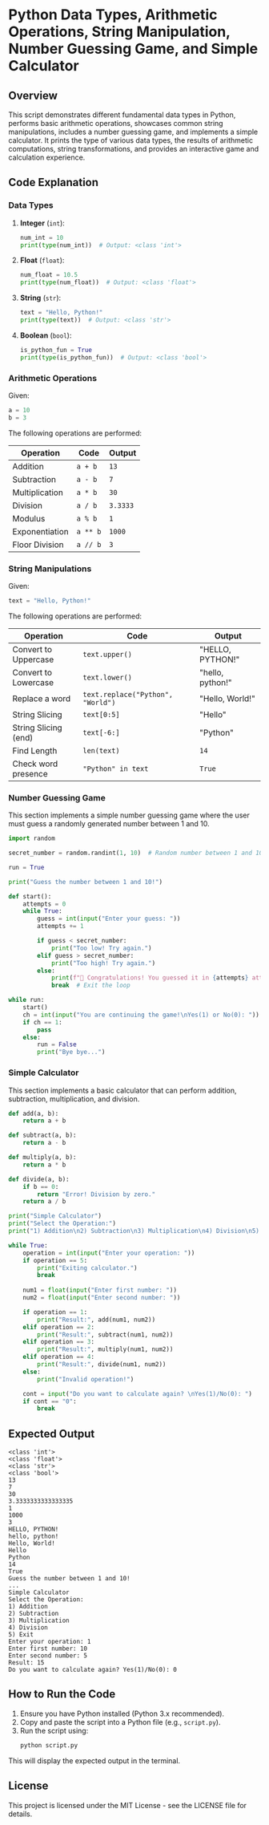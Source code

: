 # Python Data Types, Arithmetic Operations, String Manipulation, Number Guessing Game, and Simple Calculator

## Overview
This script demonstrates different fundamental data types in Python, performs basic arithmetic operations, showcases common string manipulations, includes a number guessing game, and implements a simple calculator. It prints the type of various data types, the results of arithmetic computations, string transformations, and provides an interactive game and calculation experience.

## Code Explanation

### Data Types
1. **Integer** (`int`):
   ```python
   num_int = 10  
   print(type(num_int))  # Output: <class 'int'>
   ```
2. **Float** (`float`):
   ```python
   num_float = 10.5  
   print(type(num_float))  # Output: <class 'float'>
   ```
3. **String** (`str`):
   ```python
   text = "Hello, Python!"  
   print(type(text))  # Output: <class 'str'>
   ```
4. **Boolean** (`bool`):
   ```python
   is_python_fun = True  
   print(type(is_python_fun))  # Output: <class 'bool'>
   ```

### Arithmetic Operations
Given:
```python
a = 10
b = 3
```

The following operations are performed:

| Operation       | Code           | Output  |
|---------------|---------------|---------|
| Addition       | `a + b`       | `13`    |
| Subtraction    | `a - b`       | `7`     |
| Multiplication | `a * b`       | `30`    |
| Division       | `a / b`       | `3.3333`|
| Modulus        | `a % b`       | `1`     |
| Exponentiation | `a ** b`      | `1000`  |
| Floor Division | `a // b`      | `3`     |

### String Manipulations
Given:
```python
text = "Hello, Python!"
```

The following operations are performed:

| Operation            | Code                        | Output          |
|----------------------|---------------------------|----------------|
| Convert to Uppercase | `text.upper()`            | "HELLO, PYTHON!" |
| Convert to Lowercase | `text.lower()`            | "hello, python!" |
| Replace a word       | `text.replace("Python", "World")` | "Hello, World!" |
| String Slicing       | `text[0:5]`               | "Hello"         |
| String Slicing (end) | `text[-6:]`              | "Python"        |
| Find Length         | `len(text)`               | `14`            |
| Check word presence | `"Python" in text`        | `True`          |

### Number Guessing Game
This section implements a simple number guessing game where the user must guess a randomly generated number between 1 and 10.

```python
import random

secret_number = random.randint(1, 10)  # Random number between 1 and 10

run = True

print("Guess the number between 1 and 10!")

def start():
    attempts = 0
    while True:
        guess = int(input("Enter your guess: "))
        attempts += 1

        if guess < secret_number:
            print("Too low! Try again.")
        elif guess > secret_number:
            print("Too high! Try again.")
        else:
            print(f"🎉 Congratulations! You guessed it in {attempts} attempts.")
            break  # Exit the loop

while run:
    start()
    ch = int(input("You are continuing the game!\nYes(1) or No(0): "))
    if ch == 1:
        pass
    else:
        run = False
        print("Bye bye...")
```

### Simple Calculator
This section implements a basic calculator that can perform addition, subtraction, multiplication, and division.

```python
def add(a, b):
    return a + b

def subtract(a, b):
    return a - b

def multiply(a, b):
    return a * b

def divide(a, b):
    if b == 0:
        return "Error! Division by zero."
    return a / b

print("Simple Calculator")
print("Select the Operation:")
print("1) Addition\n2) Subtraction\n3) Multiplication\n4) Division\n5) Exit")

while True:
    operation = int(input("Enter your operation: "))
    if operation == 5:
        print("Exiting calculator.")
        break
    
    num1 = float(input("Enter first number: "))
    num2 = float(input("Enter second number: "))

    if operation == 1:
        print("Result:", add(num1, num2))
    elif operation == 2:
        print("Result:", subtract(num1, num2))
    elif operation == 3:
        print("Result:", multiply(num1, num2))
    elif operation == 4:
        print("Result:", divide(num1, num2))
    else:
        print("Invalid operation!")

    cont = input("Do you want to calculate again? \nYes(1)/No(0): ")
    if cont == "0":
        break
```

## Expected Output
```
<class 'int'>
<class 'float'>
<class 'str'>
<class 'bool'>
13
7
30
3.3333333333333335
1
1000
3
HELLO, PYTHON!
hello, python!
Hello, World!
Hello
Python
14
True
Guess the number between 1 and 10!
...
Simple Calculator
Select the Operation:
1) Addition
2) Subtraction
3) Multiplication
4) Division
5) Exit
Enter your operation: 1
Enter first number: 10
Enter second number: 5
Result: 15
Do you want to calculate again? Yes(1)/No(0): 0
```

## How to Run the Code
1. Ensure you have Python installed (Python 3.x recommended).
2. Copy and paste the script into a Python file (e.g., `script.py`).
3. Run the script using:
   ```sh
   python script.py
   ```

This will display the expected output in the terminal.

## License
This project is licensed under the MIT License - see the LICENSE file for details.

